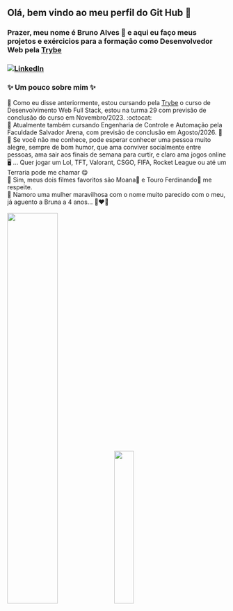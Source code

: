 ## Olá, bem vindo ao meu perfil do Git Hub :smiling_face_with_three_hearts:
### Prazer, meu nome é Bruno Alves :hugs: e aqui eu faço meus projetos e exércicios para a formação como Desenvolvedor Web pela <a href="https://www.betrybe.com/" target="_blank">Trybe</a>
### [![LinkedIn](https://img.shields.io/badge/LinkedIn-0077B5?style=for-the-badge&logo=linkedin&logoColor=white)]("https://www.linkedin.com/in/devbrunoalves/")
### ✨ Um pouco sobre mim ✨ 
:small_blue_diamond: Como eu disse anteriormente, estou cursando pela <a href="https://www.betrybe.com/" target="_blank">Trybe</a> o curso de Desenvolvimento Web Full Stack, estou na turma 29 com previsão de conclusão do curso em Novembro/2023. :octocat: <br>
:small_blue_diamond: Atualmente também cursando Engenharia de Controle e Automação pela Faculdade Salvador Arena, com previsão de conclusão em Agosto/2026. :robot:<br>
:small_blue_diamond: Se você não me conhece, pode esperar conhecer uma pessoa muito alegre, sempre de bom humor, que ama conviver socialmente entre pessoas, ama sair aos finais de semana para curtir, e claro ama jogos online :desktop_computer: ... Quer jogar um Lol, TFT, Valorant, CSGO, FIFA, Rocket League ou até um Terraria pode me chamar :yum:
<br>
:small_blue_diamond: Sim, meus dois filmes favoritos são Moana:pig2: e Touro Ferdinando:ox: me respeite.
<br>
:small_blue_diamond: Namoro uma mulher maravilhosa com o nome muito parecido com o meu, já aguento a Bruna a 4 anos... 👩‍❤️‍👨
<br>
<br>
<img width="48%" src="https://github-readme-stats.vercel.app/api?username=BruBobotis&show_icons=true&theme=dracula)](https://github.com/anuraghazra/github-readme-stats)"> 
<img width="30%" src="https://github-readme-stats.vercel.app/api/top-langs/?username=BruBobotis&theme=dracula)](https://github.com/anuraghazra/github-readme-stats)">
<br>
<br>
